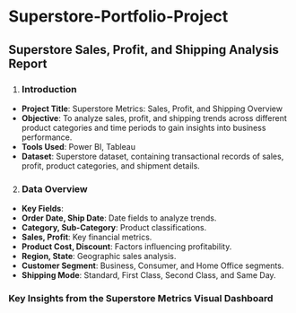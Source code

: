# Superstore-Portfolio-Project

## Superstore Sales, Profit, and Shipping Analysis Report
1. ### Introduction
- **Project Title**: Superstore Metrics: Sales, Profit, and Shipping Overview
- **Objective**: To analyze sales, profit, and shipping trends across different product categories and time periods to gain insights into business performance.
- **Tools Used**: Power BI, Tableau
- **Dataset**: Superstore dataset, containing transactional records of sales, profit, product categories, and shipment details.

2. ### Data Overview
- **Key Fields**:
- **Order Date, Ship Date**: Date fields to analyze trends.
- **Category, Sub-Category**: Product classifications.
- **Sales, Profit**: Key financial metrics.
- **Product Cost, Discount**: Factors influencing profitability.
- **Region, State**: Geographic sales analysis.
- **Customer Segment**: Business, Consumer, and Home Office segments.
- **Shipping Mode**: Standard, First Class, Second Class, and Same Day.

 ### Key Insights from the Superstore Metrics Visual Dashboard
 
